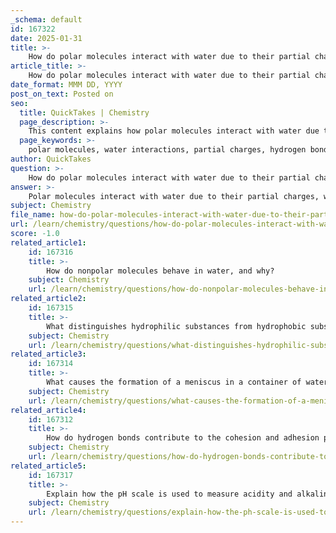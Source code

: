 ```yaml
---
_schema: default
id: 167322
date: 2025-01-31
title: >-
    How do polar molecules interact with water due to their partial charges?
article_title: >-
    How do polar molecules interact with water due to their partial charges?
date_format: MMM DD, YYYY
post_on_text: Posted on
seo:
  title: QuickTakes | Chemistry
  page_description: >-
    This content explains how polar molecules interact with water due to their partial charges, including hydrogen bond formation, solubility, and the concepts of cohesion and adhesion, highlighting their significance in biological processes.
  page_keywords: >-
    polar molecules, water interactions, partial charges, hydrogen bonds, solubility, cohesion, adhesion, electronegativity, biological systems, capillary action
author: QuickTakes
question: >-
    How do polar molecules interact with water due to their partial charges?
answer: >-
    Polar molecules interact with water due to their partial charges, which arise from the uneven distribution of electrons within the molecule. In the case of water (H₂O), the oxygen atom is more electronegative than the hydrogen atoms, resulting in a partial negative charge on the oxygen and partial positive charges on the hydrogen atoms. This polarity allows polar molecules to engage in specific interactions with water.\n\n### Interaction Mechanism\n\n1. **Hydrogen Bond Formation**: Polar molecules can form hydrogen bonds with water molecules. A hydrogen bond occurs when a hydrogen atom covalently bonded to a highly electronegative atom (like oxygen or nitrogen) experiences an attraction to another electronegative atom. For example, when a polar molecule like ammonia (NH₃) is introduced to water, the hydrogen atoms of ammonia can form hydrogen bonds with the oxygen atoms of water.\n\n2. **Solubility**: The ability of polar molecules to form hydrogen bonds with water enhances their solubility in aqueous environments. When a polar substance, such as table salt (NaCl), is added to water, the polar water molecules surround the ions, effectively separating them and allowing them to dissolve. The partial negative charge of water molecules is attracted to the positively charged sodium ions (Na⁺), while the partial positive charges are attracted to the negatively charged chloride ions (Cl⁻).\n\n3. **Cohesion and Adhesion**: The interactions between polar molecules and water also contribute to the properties of cohesion and adhesion. Cohesion refers to the attraction between water molecules themselves, while adhesion refers to the attraction between water molecules and other polar substances. This is crucial in biological systems, such as in the movement of water through plant vessels (capillary action).\n\n### Summary\n\nIn summary, polar molecules interact with water through hydrogen bonding due to their partial charges. This interaction not only facilitates the solubility of polar substances in water but also plays a vital role in various biological processes, including nutrient transport and cellular structure formation. The unique properties of water, driven by these interactions, are essential for life.
subject: Chemistry
file_name: how-do-polar-molecules-interact-with-water-due-to-their-partial-charges.md
url: /learn/chemistry/questions/how-do-polar-molecules-interact-with-water-due-to-their-partial-charges
score: -1.0
related_article1:
    id: 167316
    title: >-
        How do nonpolar molecules behave in water, and why?
    subject: Chemistry
    url: /learn/chemistry/questions/how-do-nonpolar-molecules-behave-in-water-and-why
related_article2:
    id: 167315
    title: >-
        What distinguishes hydrophilic substances from hydrophobic substances in terms of molecular interaction with water?
    subject: Chemistry
    url: /learn/chemistry/questions/what-distinguishes-hydrophilic-substances-from-hydrophobic-substances-in-terms-of-molecular-interaction-with-water
related_article3:
    id: 167314
    title: >-
        What causes the formation of a meniscus in a container of water?
    subject: Chemistry
    url: /learn/chemistry/questions/what-causes-the-formation-of-a-meniscus-in-a-container-of-water
related_article4:
    id: 167312
    title: >-
        How do hydrogen bonds contribute to the cohesion and adhesion properties of water?
    subject: Chemistry
    url: /learn/chemistry/questions/how-do-hydrogen-bonds-contribute-to-the-cohesion-and-adhesion-properties-of-water
related_article5:
    id: 167317
    title: >-
        Explain how the pH scale is used to measure acidity and alkalinity.
    subject: Chemistry
    url: /learn/chemistry/questions/explain-how-the-ph-scale-is-used-to-measure-acidity-and-alkalinity
---
```


&nbsp;